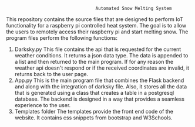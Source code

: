                                       Automated Snow Melting System
                                      
This repository contains the source files that are designed to perform IoT functionality for a raspberry pi controlled heat system. The goal
is to allow the users to remotely access their raspberry pi and start melting snow. The program files perform the following functions:
  1) Darksky.py
     This file contains the api that is requested for the current weather conditions. It returns a json data type. The data is appended 
     to a list and then returned to the main program. If for any reason the weather api doesn't respond or if the received coordinates are
     invalid, it returns back to the user page.
  2) App.py
     This is the main program file that combines the Flask backend and along with the integration of darksky file. Also, it stores all the data
     that is generated using a class that creates a table in a postgresql database. The backend is designed in a way that provides a 
     seamless experience to the user. 
  3) Templates folder
     The templates provide the front end code of the website. It contains css snippets from bootstrap and W3Schools. 
